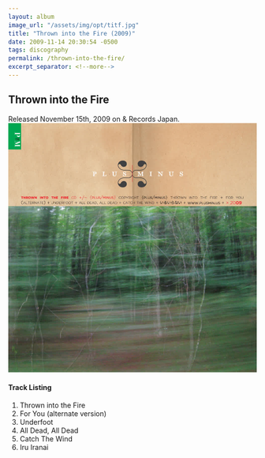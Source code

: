 ```yaml
---
layout: album
image_url: "/assets/img/opt/titf.jpg"
title: "Thrown into the Fire (2009)"
date: 2009-11-14 20:30:54 -0500
tags: discography
permalink: /thrown-into-the-fire/
excerpt_separator: <!--more-->
---
```


<!--more-->

## Thrown into the Fire

<div id="release-info">
    Released November 15th, 2009 on & Records Japan.
</div>

<div id="container">
    <div id="release-container">
        <div id="artwork">
            <a href="/assets/img/full/titf.jpg" alt="Full res version"><img src="/assets/img/opt/titf.jpg"/></a>
        </div>
        <div id="tracklist">
            <h4>Track Listing</h4>
            <ol>
                <li>Thrown into the Fire</li>
                <li>For You (alternate version)</li>
                <li>Underfoot</li>
                <li>All Dead, All Dead</li>
                <li>Catch The Wind</li>
                <li>Iru Iranai</li>
            </ol>
        </div>
    </div>
</div>
